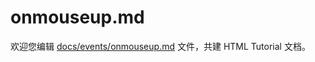 onmouseup.md
===

欢迎您编辑 <a target="__blank" href="https://github.com/jaywcjlove/html-tutorial/blob/main/docs/events/onmouseup.md">docs/events/onmouseup.md</a> 文件，共建 HTML Tutorial 文档。